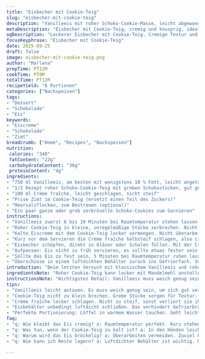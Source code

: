 ```yaml
---
title: "Eisbecher mit Cookie-Teig"
slug: "eisbecher-mit-cookie-teig"
description: "Vanilleeis mit roher Schoko-Cookie-Masse, leicht abgewandelt für mehr Struktur und Geschmack. Crème fraîche ersetzt die Schlagsahne für einen sauren Kontrast. Noch besser: Cookie-Teig mit einem Hauch Zimt und Meersalz. Kleine Stückchen geben Biss, nicht matschig.  Über Nacht kühlen, damit alles fest wird, aber nicht eiskalt und hart. Saugnapfähnliche Konsistenz zeigen, dass es genau richtig ist. Am Ende kommt die Crème fraîche luftig dazu, nicht zu steif geschlagen, damit die cremige Frische bleibt. Kekse können zerbröselt oder ganz dazu gereicht werden, für Texturspiel. Perfekt, wenn das Eis beim Rühren langsam weich wird, ohne zu schmelzen."
metaDescription: "Eisbecher mit Cookie-Teig, cremig und knusprig, ideal für jede Gelegenheit. Genießen Sie diese süße Versuchung zu Hause."
ogDescription: "Leckerer Eisbecher mit Cookie-Teig. Cremige Textur und knusprige Stücke. Ein Dessert, das begeistert und erfrischt."
focusKeyphrase: "Eisbecher mit Cookie-Teig"
date: 2025-09-25
draft: false
image: eisbecher-mit-cookie-teig.png
author: "Marlena"
prepTime: PT12M
cookTime: PT0M
totalTime: PT12M
recipeYield: "6 Portionen"
categories: ["Nachspeisen"]
tags:
- "Dessert"
- "Schokolade"
- "Eis"
keywords:
- "Eiscreme"
- "Schokolade"
- "Zimt"
breadcrumb: ["Home", "Recipes", "Nachspeisen"]
nutrition: 
 calories: "340"
 fatContent: "22g"
 carbohydrateContent: "30g"
 proteinContent: "4g"
ingredients:
- "750 ml Vanilleeis, am besten mit wenigstens 10 % Fett, leicht angetaut"
- "1/2 Rezept roher Schoko-Cookie-Teig mit groben Schokostücken, gut gekühlt"
- "100 ml Crème fraîche, leicht geschlagen, nicht steif"
- "Prise Zimt im Cookie-Teig (ersetzt einen Teil des Zuckers)"
- "Meersalzflocken, zum Bestreuen (optional)"
- "Ein paar ganze oder grob zerbröselte Schoko-Cookies zum Garnieren"
instructions:
- "Vanilleeis zuerst 8 bis 10 Minuten bei Raumtemperatur stehen lassen. Es sollte weich werden, sich aber noch formen lassen. Mit einem Holzlöffel oder Gummispatel umrühren bis es cremig, aber nicht flüssig wird. Nicht einfach in der Mikrowelle erwärmen, sonst wird’s stockig oder flüssig."
- "Roher Cookie-Teig in kleine, unregelmäßige Stücke zerbrechen. Nicht zu fein, mehr Textur. Zimt unterkneten, dann die Stücke locker unterheben. Wenn der Teig zu kalt ist, splittert es beim Mischen, deshalb leicht anwärmen in den Händen."
- "Kalte Eiscreme mit dem Cookie-Teig locker vermengen. Nicht überarbeiten, sonst wird’s bröckelig oder matschig. Ziel: Eis noch erkennbar, Cookies als knackige, grobe Stücke. Keine homogene Masse. Form in einen rechteckigen luftdichten Behälter oder Metallform drücken. 6-8 Stunden einfrieren, besser über Nacht. Hier geduldig sein, über Nacht wird die Struktur stabiler, die Aromen verschmelzen."
- "Kurz vor dem Servieren die Crème fraîche halbsteif schlagen, also cremig, nicht steif. So bleibt sie luftig und frisch, bringt Säure und Kontrast zu süßem Eis."
- "Eisbecher schöpfen, direkt in Gläser oder Schalen füllen. Mit der Crème fraîche garnieren. Wer mag, noch grob zerbröselte oder ganze Schoko-Cookies drauflegen für Variation im Biss. Meersalzflocken darüber streuen, bringt überraschende Tiefe und hebt süß hervor."
- "Aufpassen: Eis nicht zu früh servieren, es sollte etwas fester sein, aber nicht steinhart. Eiscreme lässt sich am besten mit einem in warmem Wasser getauchten Löffel portionieren, sonst bricht es zu unregelmäßig."
- "Sollte das Eis zu fest sein, 5 Minuten bei Raumtemperatur ruhen lassen und dann erneut mit dem Löffel gebrochen servieren. So entsteht der Kontrast zwischen cremig und knackig."
- "Überschüsse in einem luftdichten Behälter zurück ins Gefrierfach. Vor dem nächsten Verzehr circa 10 Minuten antauen lassen und leicht durchrühren."
introduction: "Beim letzten Versuch mit klassischem Vanilleeis und rohem Cookie-Teig hat mich das süße Potenzial überrascht, aber die Konsistenz war mir zu matschig. Rohteig muss kühl, aber nicht gefroren hinein, sonst friert die Masse zu sehr zusammen. Deshalb nehme ich Vanilleeis, das schon etwas angetaut ist – der Trick: warten, bis die Kanten sich leicht soften, aber Kern nicht flüssig wird. Wer das richtige Timing verpasst, erhält Eis, das zu hart ist zum Rühren oder zu flüssig zum Formen. Die zusätzliche Prise Zimt im Teig bringt mehr Tiefe. Crème fraîche statt Sahne. Das sorgt für Säure und Cremigkeit zugleich, die Sahne wirkt oft zu süß und schwer. Das Röcheln im Mund, wenn man auf die frischen Cookie-Stücke trifft – unverkennbar. Meersalzflocken darüber – kontrastreicher Knackreiz, der das Ganze weit entfernt vom Standard macht. Nie ohne diese kleinen Salzkörnchen!"
ingredientsNote: "Roher Cookie-Teig kann locker mit Mandelmehl anstelle des Weizenmehls zubereitet werden, wenn Glutenproblem besteht. Zimt ist optional, wertet aber jeden Teig auf, besonders wenn er etwas zu süß ist. Crème fraîche luftiger schlagen als Schlagsahne, verhindert, dass die Creme umkippt oder sich trennt. Vanilleeis muss nicht das teuerste sein, wichtig ist allein Fettgehalt über 10 %. Günstiges Eis kann zu viel Luft enthalten, dann wird die Masse zu weich und verliert Struktur. Alternativ: halb Milchcreme, halb Vanillequark mischen, ergibt frischeren Geschmack, dafür weniger cremig. Ein Holzmesser oder Fingerspitzen nutzen, um den Teig klein zu brechen, Hände werden beim Arbeiten warm und optimieren die Temperatur, die Stückchen bleiben knapp gefroren, aber bröseln nicht zu sehr. Alle Zutaten frühzeitig aus dem Gefrierfach nehmen, aber nicht zu warm werden lassen. Optimal: 10-15 Minuten Vorlauf. Luftdichter Behälter verhindert Gefrierbrand und Gerüche aus der Tiefkühltruhe."
instructionsNote: "Wichtigstes Detail: Vanilleeis muss weich genug sein, um gut mit dem Teig zu verschmelzen, ohne zu schmelzen. Mikrowelle frisst Textur, deshalb lieber Zeit nehmen und stehen lassen. Beim Unterheben des rohen Teigs nicht zu rührintensiv arbeiten, sonst klebt die Masse, besonders wenn die Temperatur steigt. Die Mischung sofort einfrieren, sonst verklebt alles und die Cookie-Stücke werden matschig. Die Signale beim Einfrieren: Masse soll sich glatt anfühlen, keine Kristalle bilden oder auseinanderfallen. Bei Überlagerung im Gefrierfach auf Qualität achten, gerne alle 3-4 Tage umrühren oder neu aufschichten, sonst Verklumpen. Die Crème fraîche vor dem Aufschlagen kalt halten, etwas Zucker oder Vanille nehmen, wenn mehr Süße gewünscht wird. Am besten halbsteif schlagen, Fingerprobe: Creme soll leicht auf Löffel bleiben, aber biegsam sein. So fühlt sich die Luftigkeit an, die man im Mund braucht, nicht wie ein fester Deckel. Cookies zum Garnieren lassen sich kurz vor dem Servieren grob zerdrücken, so bleibt das Knistern erhalten ohne zu zerfallen. Wer das Ganze schneller braucht, Eis 2 Stunden anstatt 6 einfrieren, dafür kleiner portionieren, klappt auch, aber Konsistenz leidet etwas. Arbeite lieber mit Geduld und schaue, wie die Masse langsam fest wird, meine Erfahrung sagt mir: der Unterschied ist hör- und spürbar."
tips:
- "Vanilleeis leicht antauen. Es muss weich genug sein, um sich gut vermengen zu lassen. Nicht zu lange stehen lassen oder es schmilzt zu sehr. Auf die Konsistenz achten."
- "Cookie-Teig nicht zu klein brechen. Grobe Stücke sorgen für Textur. Zimt im Teig hebt den Geschmack. Achtung: Ersetzt nicht zu viel Zucker damit."
- "Crème fraîche locker schlagen. Nicht zu steif, sonst verliert sie ihre Frische. Aufwärmen aber nicht übertreiben, wenn das zu kalt ist, wird's schaumig."
- "Eisbehälter unbedingt luftdicht schließen. Das verhindert Gefrierbrand. Klassen Sie das Eis regelmäßig um, so bleibt die Struktur stabil. Minimiert Eiskristalle."
- "Perfekte Portionierung: Löffel in warmem Wasser tauchen. Geht leichter und man bricht das Eis nicht. Zu hartes Eis stiftet Verwirrung, für alle die Portionieren."
faq:
- "q: Wie bleibt das Eis cremig? a: Raumtemperatur perfekt. Kurz stehen lassen bringt die richtige Textur. Einfrieren nicht vergessen."
- "q: Was tun, wenn der Cookie-Teig zu kalt ist? a: In den Händen leicht aufwärmen. So schmilzt er nicht und lässt sich einfacher verarbeiten. Alternativen sind wenige."
- "q: Warum wird das Eis bröckelig? a: Überarbeiten vermeiden. Zuviel Rühren führt zur falschen Konsistenz. Man muss achtsam sein beim Mischen."
- "q: Wie kann ich Reste lagern? a: Luftdichter Behälter ist wichtig. Mehrere Schichten helfen, auch kleine Portionen im Gefrierfach. Vor dem Servieren leicht antauen."

---
```

